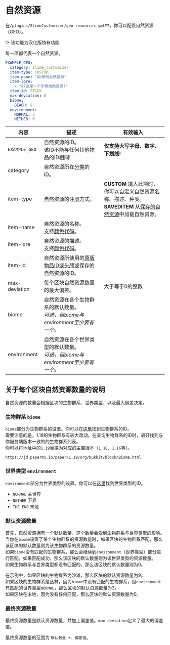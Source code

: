 # 自然资源

在`/plugins/SlimeCustomizer/geo-resources.yml`中，你可以配置自然资源（GEO）。

!> 该功能为汉化版特有功能

每一项都代表一个自然资源。

```yaml
EXAMPLE_GEO:
  category: slime_customizer
  item-type: CUSTOM
  item-name: "&b示例自然资源"
  item-lore:
    - "&7这是一个示例自然资源!"
  item-id: STICK
  max-deviation: 0
  biome:
    BEACH: 9
  environment:
    NORMAL: 3
    NETHER: 6
```

| 内容 | 描述 | 有效输入 |
| --- | ----------- | ----------------- |
| `EXAMPLE_GEO` | 自然资源的ID。<br>该ID不能与任何其他物品的ID相同! | **仅支持大写字母、数字、下划线!** |
| category | 自然资源所在[分类](./Categories)的ID。 |
| item-type | 自然资源的注册方式。 | **CUSTOM** 填入此项时，你可以自定义自然资源名称、描述、种类。 <br>**SAVEDITEM** 从[保存的自然资源](./Saved-Items)中加载自然资源。 |
| item-name | 自然资源的名称。<br>支持[颜色代码](./Color-codes)。 |
| item-lore | 自然资源的描述。<br>支持[颜色代码](./Color-codes)。 |
| item-id | 自然资源所使用的[原版物品ID](https://hub.spigotmc.org/javadocs/spigot/org/bukkit/Material.html)或[头颅](./Skull-Items)或保存的自然资源的ID。 |
| max-deviation | 每个区块自然资源数量的最大偏差。 | 大于等于0的整数 |
| biome | 自然资源在各个生物群系的默认数量。<br>*可选，但biome与environment至少要有一个。* |
| environment | 自然资源在各个世界类型的默认数量。<br>*可选，但biome与environment至少要有一个。* |

## 关于每个区块自然资源数量的说明

自然资源的数量会根据区块的生物群系、世界类型、以及最大偏差决定。

### 生物群系 `biome`

`biome`部分为生物群系的设置。你可以在[这里](https://jd.papermc.io/paper/1.19/org/bukkit/block/Biome.html)找到生物群系的ID。  
需要注意的是，1.18的生物群系有较大改动。在查询生物群系的ID时，最好找到与你服务端版本一致的的生物群系列表。  
你可以将地址中的`1.19`替换为对应的主要版本（`1.18`、`1.16`等）。
```
https://jd.papermc.io/paper/1.19/org/bukkit/block/Biome.html
```

### 世界类型 `environment`

`environment`部分为世界类型的设置。你可以在[这里](https://jd.papermc.io/paper/1.19/org/bukkit/World.Environment.html)找到世界类型的ID。
- `NORMAL` 主世界
- `NETHER` 下界
- `THE_END` 末地

### 默认资源数量

首先，自然资源拥有一个默认数量，这个数量会受到生物群系与世界类型的影响。  
当你在`biome`设置了某个生物群系的资源数量时，如果区块的生物群系匹配，那么该区块的默认数量则为该生物群系的资源数量。  
如果`biome`没有匹配的生物群系，那么会继续到`environment`（世界类型）部分进行匹配，如果匹配成功，那么该区块的默认数量则为该世界类型的资源数量。  
如果生物群系与世界类型都没有匹配的，那么该区块的默认数量则为0。

在示例中，如果区块的生物群系为沙滩，那么区块的默认资源数量为9。  
如果区块的生物群系是丛林，因为`biome`中没有匹配的生物群系，但`environment`有匹配的世界类型`NORMAL`，那么区块的默认资源数量为3。  
如果区块在末地，因为没有任何匹配，那么区块的默认资源数量为0。

### 最终资源数量

最终资源数量是默认资源数量，并加上偏差值。`max-deviation`定义了最大的偏差值。

最终资源数量的范围为 `默认数量 +- 偏差值`。

